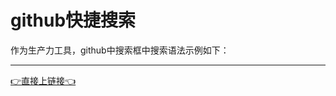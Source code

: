 # github快捷搜索
作为生产力工具，github中搜索框中搜索语法示例如下：
___
[:point_right:直接上链接:point_left:](https://help.github.com/cn/github/searching-for-information-on-github)
